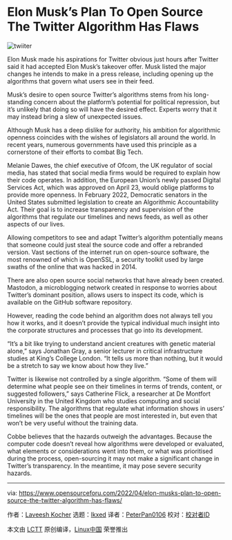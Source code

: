 [#]: subject: "Elon Musk’s Plan To Open Source The Twitter Algorithm Has Flaws"
[#]: via: "https://www.opensourceforu.com/2022/04/elon-musks-plan-to-open-source-the-twitter-algorithm-has-flaws/"
[#]: author: "Laveesh Kocher https://www.opensourceforu.com/author/laveesh-kocher/"
[#]: collector: "lkxed"
[#]: translator: "PeterPan0106"
[#]: reviewer: " "
[#]: publisher: " "
[#]: url: " "

Elon Musk’s Plan To Open Source The Twitter Algorithm Has Flaws
======
![twiiter][1]

Elon Musk made his aspirations for Twitter obvious just hours after Twitter said it had accepted Elon Musk’s takeover offer. Musk listed the major changes he intends to make in a press release, including opening up the algorithms that govern what users see in their feed.

Musk’s desire to open source Twitter’s algorithms stems from his long-standing concern about the platform’s potential for political repression, but it’s unlikely that doing so will have the desired effect. Experts worry that it may instead bring a slew of unexpected issues.

Although Musk has a deep dislike for authority, his ambition for algorithmic openness coincides with the wishes of legislators all around the world. In recent years, numerous governments have used this principle as a cornerstone of their efforts to combat Big Tech.

Melanie Dawes, the chief executive of Ofcom, the UK regulator of social media, has stated that social media firms would be required to explain how their code operates. In addition, the European Union’s newly passed Digital Services Act, which was approved on April 23, would oblige platforms to provide more openness. In February 2022, Democratic senators in the United States submitted legislation to create an Algorithmic Accountability Act. Their goal is to increase transparency and supervision of the algorithms that regulate our timelines and news feeds, as well as other aspects of our lives.

Allowing competitors to see and adapt Twitter’s algorithm potentially means that someone could just steal the source code and offer a rebranded version. Vast sections of the internet run on open-source software, the most renowned of which is OpenSSL, a security toolkit used by large swaths of the online that was hacked in 2014.

There are also open source social networks that have already been created. Mastodon, a microblogging network created in response to worries about Twitter’s dominant position, allows users to inspect its code, which is available on the GitHub software repository.

However, reading the code behind an algorithm does not always tell you how it works, and it doesn’t provide the typical individual much insight into the corporate structures and processes that go into its development.

“It’s a bit like trying to understand ancient creatures with genetic material alone,” says Jonathan Gray, a senior lecturer in critical infrastructure studies at King’s College London. “It tells us more than nothing, but it would be a stretch to say we know about how they live.”

Twitter is likewise not controlled by a single algorithm. “Some of them will determine what people see on their timelines in terms of trends, content, or suggested followers,” says Catherine Flick, a researcher at De Montfort University in the United Kingdom who studies computing and social responsibility. The algorithms that regulate what information shows in users’ timelines will be the ones that people are most interested in, but even that won’t be very useful without the training data.

Cobbe believes that the hazards outweigh the advantages. Because the computer code doesn’t reveal how algorithms were developed or evaluated, what elements or considerations went into them, or what was prioritised during the process, open-sourcing it may not make a significant change in Twitter’s transparency. In the meantime, it may pose severe security hazards.

--------------------------------------------------------------------------------

via: https://www.opensourceforu.com/2022/04/elon-musks-plan-to-open-source-the-twitter-algorithm-has-flaws/

作者：[Laveesh Kocher][a]
选题：[lkxed][b]
译者：[PeterPan0106](https://github.com/PeterPan0106)
校对：[校对者ID](https://github.com/校对者ID)

本文由 [LCTT](https://github.com/LCTT/TranslateProject) 原创编译，[Linux中国](https://linux.cn/) 荣誉推出

[a]: https://www.opensourceforu.com/author/laveesh-kocher/
[b]: https://github.com/lkxed
[1]: https://www.opensourceforu.com/wp-content/uploads/2022/04/twiiter-696x392.jpg

